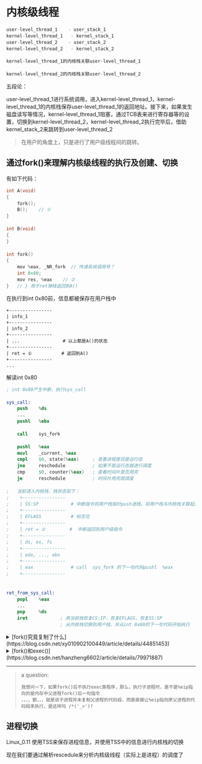# 内核级线程

```C
user-level_thread_1    - user_stack_1
kernel-level_thread_1   - kernel_stack_1
user-level_thread_2    - user_stack_2
kernel-level_thread_2   - kernel_stack_2

kernel-level_thread_1的内核栈关联user-level_thread_1

kernel-level_thread_2的内核栈关联user-level_thread_2


```

五段论：

user-level_thread_1进行系统调用，进入kernel-level_thread_1，kernel-level_thread_1的内核栈保存user-level_thread_1的返回地址。接下来，如果发生磁盘读写等情况，kernel-level_thread_1阻塞，通过TCB表来进行寄存器等的设置，切换到kernel-level_thread_2，kernel-level_thread_2执行完毕后，借助kernel_stack_2来跳转到user-level_thread_2

> 在用户的角度上，只是进行了用户级线程间的跳转。


## 通过fork()来理解内核级线程的执行及创建、切换

有如下代码：
```C
int A(void)
{
    fork();
    B();    // ①
}

int B(void)
{
}

int fork()
{
    mov %eax, _NR_fork  // 传递系统调用号？
    int 0x80;
    mov res, %eax    // ②
}   // } 用于ret弹栈返回到A()
```

在执行到int 0x80前，信息都被保存在用户栈中
```shell
+----------------
| info_1
+----------------
| info_2
+----------------
| ...                # 以上都是A()的状态
+----------------
| ret = ①           # 返回到A()
+----------------
...
```

解读int 0x80

```s
; int 0x80产生中断，执行sys_call

sys_call:
    push    %ds
    ...
    pushl   %ebx
    
    call    sys_fork

    pushl   %eax
    movl    _current, %eax
    cmpl    $0, state(%eax)     ; 查看进程是否是运行态
    jne     reschedule          ; 如果不是运行态就进行调度
    cmp     $0, counter(%eax)   ; 查看时间片是否用完
    je      reschedule          ; 时间片用完就调度

;   当前进入内核栈，栈状态如下：
;    +----------------
;    | SS:SP            # 中断指令将用户栈指针push进栈，将用户栈与内核栈关联起来，方便从内核栈切换回用户栈
;    +----------------
;    | EFLAGS           # 标志位
;    +----------------
;    | ret = ②         #  中断返回到用户级指令
;    +----------------
;    | ds, es, fs
;    +----------------
;    | edx, ..., ebx
;    +----------------
;    | eax              # call  sys_fork 的下一句代码pushl  %eax
;    +----------------


ret_from_sys_call:
    popl    %eax
    ...
    pop     %ds
    iret            ; 用当前栈恢复CS:IP，恢复EFLAGS，恢复SS:SP
                    ; 从内核栈切换到用户栈，并从int 0x80的下一句代码开始执行

```

<details><summary>[fork()究竟复制了什么](https://blog.csdn.net/xy010902100449/article/details/44851453) </summary><p>
<img src="img/fork()_copy.png"  align=center style="zoom:100%;" />
</p></details>

<details><summary>[fork()和exec()](https://blog.csdn.net/hanzheng6602/article/details/79971887) </summary><p>
<img src="img/fork_exec.png"  align=center style="zoom:100%;" />
</p></details>

---

> a question:
> ```shell
> 我想问一下，如果fork()后不执行exec类程序，那么，执行子进程时，是不是%eip指向的是内存中父进程fork()后一句指令
> ，，，，额，，，就是说子进程并未复制父进程的代码段，而是直接让%eip指向原父进程的代码段来执行，是这样吗 /*('_>')? 
> ```


## 进程切换

Linux_0.11 使用TSS来保存进程信息，并使用TSS中的信息进行内核栈的切换

现在我们要通过解析rescedule来分析内核级线程（实际上是进程）的调度了

```s

```

